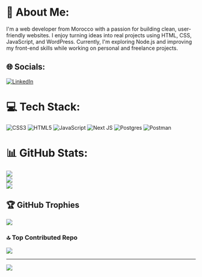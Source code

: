 # 💫 About Me:
I'm a web developer from Morocco with a passion for building clean, user-friendly websites. I enjoy turning ideas into real projects using HTML, CSS, JavaScript, and WordPress. Currently, I'm exploring Node.js and improving my front-end skills while working on personal and freelance projects.


## 🌐 Socials:
[![LinkedIn](https://img.shields.io/badge/LinkedIn-%230077B5.svg?logo=linkedin&logoColor=white)](https://linkedin.com/in/achraf-ed-dafali-a327311b2) 

# 💻 Tech Stack:
![CSS3](https://img.shields.io/badge/css3-%231572B6.svg?style=for-the-badge&logo=css3&logoColor=white) ![HTML5](https://img.shields.io/badge/html5-%23E34F26.svg?style=for-the-badge&logo=html5&logoColor=white) ![JavaScript](https://img.shields.io/badge/javascript-%23323330.svg?style=for-the-badge&logo=javascript&logoColor=%23F7DF1E) ![Next JS](https://img.shields.io/badge/Next-black?style=for-the-badge&logo=next.js&logoColor=white) ![Postgres](https://img.shields.io/badge/postgres-%23316192.svg?style=for-the-badge&logo=postgresql&logoColor=white) ![Postman](https://img.shields.io/badge/Postman-FF6C37?style=for-the-badge&logo=postman&logoColor=white)
# 📊 GitHub Stats:
![](https://github-readme-stats.vercel.app/api?username=Achrafdafali&theme=dark&hide_border=false&include_all_commits=false&count_private=false)<br/>
![](https://nirzak-streak-stats.vercel.app/?user=Achrafdafali&theme=dark&hide_border=false)<br/>
![](https://github-readme-stats.vercel.app/api/top-langs/?username=Achrafdafali&theme=dark&hide_border=false&include_all_commits=false&count_private=false&layout=compact)

## 🏆 GitHub Trophies
![](https://github-profile-trophy.vercel.app/?username=Achrafdafali&theme=radical&no-frame=false&no-bg=false&margin-w=4)

### 🔝 Top Contributed Repo
![](https://github-contributor-stats.vercel.app/api?username=Achrafdafali&limit=5&theme=dark&combine_all_yearly_contributions=true)

---
[![](https://visitcount.itsvg.in/api?id=Achrafdafali&icon=0&color=0)](https://visitcount.itsvg.in)

<!-- Proudly created with GPRM ( https://gprm.itsvg.in ) -->
